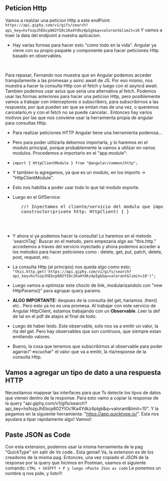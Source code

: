 ## Peticion Http 
Vamos a realziar una peticion Http a este endPoint:
``https://api.giphy.com/v1/gifs/search?api_key=hsfozpJhEbcp802YIOc1Ka4Ydkz4pIgk&q=valorant&limit=10``
Y vamos a traer la data del endpoint a nuestra aplicacion.
- Hay varias formas para hacer esto "como todo en la vida". Angular ya viene con su propio paquete y componente para hacer peticiones Http basado en observables.
<br>

Para repasar, Fernando nos muestra que en Angular podemos acceder tranquilamente a las promesas y asinc await de JS.
Por eso mismo, nos muestra a hacer la consulta Http con el fetch y luego con el asyncd await.
Tambien podemos usar axius que seria una alternativa al fetch.
Podemos usar las formas anteriores para hacer una peticion Http, pero posiblemente vamos a trabajar con interceptores o  subscribers, para subscribirnos a las respuesta, por que pueden ser que se emtan mas de una vez, o queremos cancelarlo,m y con el fetch no se puede cancelar.. Entonces hay varios motivos por las que nos conviene usar la herramienta propia de angular para consultas Http.
<br>

- Para realizar peticiones HTTP Angular tiene una herramienta poderosa...

- Pero para poder utilizarla debemos importarla, y lo haremos en el modulo principal, porque probablemente la vamos a utilizar en varios modulos. Procedemos a importarlo en el "app.module":

- ``import { HttpClientModule } from "@angular/common/http";``

- Y tambien lo agregamos, ya que es un modulo, en los imports → "HttpClientModule".

- Esto nos habilita a poder usar todo lo que tal modulo exporte.

- Luego en el GifService:
 <pre>
      //! Inyectamos el cliente/servicio del modulo que importamos para hacer peticiones HTTP en app.module
      constructor(private http: HttpClient) { }
 </pre>
<br>

- Y ahora si ya podemos hacer la consulta! Lo haremos en el metodo 'searchTag'.
Buscar en el metodo, pero empezaria algo asi "this.http." accedemos a traves del servicio inyectado y ahora podemos acceder a los metodos para hacer peticiones como : delete, get, put, patch, delete, post, request, etc.

- La consulta Http (al principio) nos queda algo como esto: ``"this.http.get('https://api.giphy.com/v1/gifs/search?api_key=hsfozpJhEbcp802YIOc1Ka4Ydkz4pIgk&q=valorant&limit=10')";``

- Luego vamos a optimizar este choclo de link, modularizandolo con "new HttpParams()" para agrupar query params.

- **ALGO IMPORTANTE:** despues de la consulta del get, hariamos .then() etc.. Pero esto ya no es una promesa. Al trabajar con este servicio de Angular HttpClient, estamos trabajando con un **Observable**.
Leer la def de tal en el pdf de atajos al final de todo.

- Luego de haber leido. Este observable, solo nos va a emitir un valor, la rta del get. Pero hay observables que son continuos, que siempre estan emitiendo valores.

- Bueno, la cosa que tenemos que subscribirnos al observable para poder agarrar/"·escuchar" el valor que va a emitir, la rta/response de la consulta Http.


## Vamos a agregar un tipo de dato a una respuesta HTTP
Necesitamos mappear las interfaces para que Ts detecte los tipos de datos que vienen dentro de la response.
Para esto vamo a copiar la response de la query "api.giphy.com/v1/gifs/search?api_key=hsfozpJhEbcp802YIOc1Ka4Ydkz4pIgk&q=valorant&limit=10".
Y la pegamos en la siguiente herramienta: "https://app.quicktype.io/". Esta nos ayudara a tipar rapidamente algo! Vamoo!


## Paste JSON as Code
Con esta extension, podemos usar la misma herramienta de la pag "QuickType" sin salir de Vs code.. Esta genial!
Va, la extension es de los creadores de la misma pag.
Entonces, una vez copiado el JSON de la response por la query que hicimos en Postman, usamos el siguiente comando: 
``CTRL + SHIPFT + P y luego >Paste JSon as code`` Le ponemos un nombre q nos pide, y listo!!!
